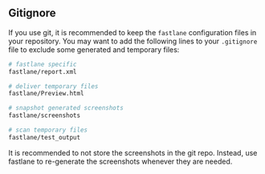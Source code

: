 ## Gitignore

If you use git, it is recommended to keep the `fastlane` configuration files in your repository. You may want to add the following lines to your `.gitignore` file to exclude some generated and temporary files:

```sh
# fastlane specific
fastlane/report.xml

# deliver temporary files
fastlane/Preview.html

# snapshot generated screenshots
fastlane/screenshots

# scan temporary files
fastlane/test_output
```

It is recommended to not store the screenshots in the git repo. Instead, use fastlane to re-generate the screenshots whenever they are needed.
